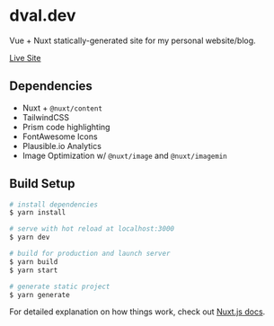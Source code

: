 # dval.dev

Vue + Nuxt statically-generated site for my personal website/blog.

[Live Site](https://dval.dev)

## Dependencies

- Nuxt + `@nuxt/content`
- TailwindCSS
- Prism code highlighting
- FontAwesome Icons
- Plausible.io Analytics
- Image Optimization w/ `@nuxt/image` and `@nuxt/imagemin`

## Build Setup

```bash
# install dependencies
$ yarn install

# serve with hot reload at localhost:3000
$ yarn dev

# build for production and launch server
$ yarn build
$ yarn start

# generate static project
$ yarn generate
```

For detailed explanation on how things work, check out [Nuxt.js docs](https://nuxtjs.org).
